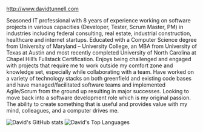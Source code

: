 http://www.davidtunnell.com

Seasoned IT professional with 8 years of experience working on software projects in various capacities (Developer, Tester, Scrum Master, PM) in industries including federal consulting, real estate, industrial construction, healthcare and internet startups. Educated with a Computer Science degree from University of Maryland – University College, an MBA from University of Texas at Austin and most recently completed University of North Carolina at Chapel Hill’s Fullstack Certification. Enjoys being challenged and engaged with projects that require me to work outside my comfort zone and knowledge set, especially while collaborating with a team. Have worked on a variety of technology stacks on both greenfield and existing code bases and have managed/facilitated software teams and implemented Agile/Scrum from the ground up resulting in major successes. Looking to move back into a software development role which is my original passion. The ability to create something that is useful and provides value with my mind, colleagues, and a computer drives me.

![David's GitHub stats](https://github-readme-stats.vercel.app/api?username=davidtunnell&show_icons=true&theme=radical) ![David's Top Languages](https://github-readme-stats.vercel.app/api/top-langs/?username=davidtunnell&layout=compact&theme=nightowl)
